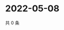 # 2022-05-08

共 0 条

<!-- BEGIN WEIBO -->
<!-- 最后更新时间 Sun May 08 2022 02:01:02 GMT+0800 (China Standard Time) -->

<!-- END WEIBO -->
